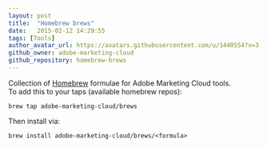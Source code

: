 ```yaml
---
layout: post
title:  "Homebrew brews"
date:   2015-02-12 14:29:55
tags: [Tools]
author_avatar_url: https://avatars.githubusercontent.com/u/1440554?v=3
github_owner: adobe-marketing-cloud
github_repository: homebrew-brews
---
```

Collection of [Homebrew](http://brew.sh) formulae for Adobe Marketing Cloud tools.  
To add this to your taps (available homebrew repos):
```
brew tap adobe-marketing-cloud/brews    
```
Then install via:
```
brew install adobe-marketing-cloud/brews/<formula>
```
